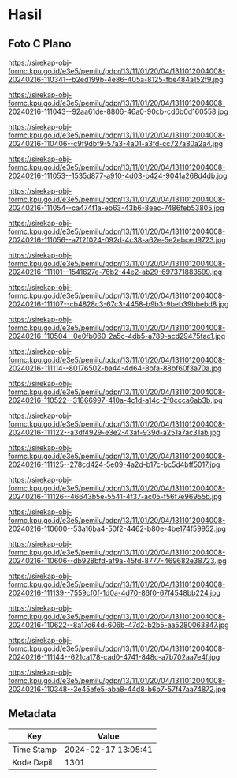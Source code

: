 # Hasil

## Foto C Plano

https://sirekap-obj-formc.kpu.go.id/e3e5/pemilu/pdpr/13/11/01/20/04/1311012004008-20240216-110341--b2ed199b-4e86-405a-8125-fbe484a152f9.jpg

https://sirekap-obj-formc.kpu.go.id/e3e5/pemilu/pdpr/13/11/01/20/04/1311012004008-20240216-111043--92aa61de-8806-46a0-90cb-cd6b0d160558.jpg

https://sirekap-obj-formc.kpu.go.id/e3e5/pemilu/pdpr/13/11/01/20/04/1311012004008-20240216-110406--c9f9dbf9-57a3-4a01-a3fd-cc727a80a2a4.jpg

https://sirekap-obj-formc.kpu.go.id/e3e5/pemilu/pdpr/13/11/01/20/04/1311012004008-20240216-111053--1535d877-a910-4d03-b424-9041a268d4db.jpg

https://sirekap-obj-formc.kpu.go.id/e3e5/pemilu/pdpr/13/11/01/20/04/1311012004008-20240216-111054--ca474f1a-eb63-43b6-8eec-7486feb53805.jpg

https://sirekap-obj-formc.kpu.go.id/e3e5/pemilu/pdpr/13/11/01/20/04/1311012004008-20240216-111056--a7f2f024-092d-4c38-a62e-5e2ebced9723.jpg

https://sirekap-obj-formc.kpu.go.id/e3e5/pemilu/pdpr/13/11/01/20/04/1311012004008-20240216-111101--1541627e-76b2-44e2-ab29-697371883599.jpg

https://sirekap-obj-formc.kpu.go.id/e3e5/pemilu/pdpr/13/11/01/20/04/1311012004008-20240216-111107--cb4828c3-67c3-4458-b9b3-9beb39bbebd8.jpg

https://sirekap-obj-formc.kpu.go.id/e3e5/pemilu/pdpr/13/11/01/20/04/1311012004008-20240216-110504--0e0fb060-2a5c-4db5-a789-acd29475fac1.jpg

https://sirekap-obj-formc.kpu.go.id/e3e5/pemilu/pdpr/13/11/01/20/04/1311012004008-20240216-111114--80176502-ba44-4d64-8bfa-88bf60f3a70a.jpg

https://sirekap-obj-formc.kpu.go.id/e3e5/pemilu/pdpr/13/11/01/20/04/1311012004008-20240216-110522--31866997-410a-4c1d-a14c-2f0ccca6ab3b.jpg

https://sirekap-obj-formc.kpu.go.id/e3e5/pemilu/pdpr/13/11/01/20/04/1311012004008-20240216-111122--a3df4929-e3e2-43af-939d-a251a7ac31ab.jpg

https://sirekap-obj-formc.kpu.go.id/e3e5/pemilu/pdpr/13/11/01/20/04/1311012004008-20240216-111125--278cd424-5e09-4a2d-b17c-bc5d4bff5017.jpg

https://sirekap-obj-formc.kpu.go.id/e3e5/pemilu/pdpr/13/11/01/20/04/1311012004008-20240216-111126--46643b5e-5541-4f37-ac05-f56f7e96955b.jpg

https://sirekap-obj-formc.kpu.go.id/e3e5/pemilu/pdpr/13/11/01/20/04/1311012004008-20240216-110600--53a16ba4-50f2-4462-b80e-4be174f59952.jpg

https://sirekap-obj-formc.kpu.go.id/e3e5/pemilu/pdpr/13/11/01/20/04/1311012004008-20240216-110606--db928bfd-af9a-45fd-8777-469682e38723.jpg

https://sirekap-obj-formc.kpu.go.id/e3e5/pemilu/pdpr/13/11/01/20/04/1311012004008-20240216-111139--7559cf0f-1d0a-4d70-86f0-67f4548bb224.jpg

https://sirekap-obj-formc.kpu.go.id/e3e5/pemilu/pdpr/13/11/01/20/04/1311012004008-20240216-110622--8a17d64d-606b-47d2-b2b5-aa5280063847.jpg

https://sirekap-obj-formc.kpu.go.id/e3e5/pemilu/pdpr/13/11/01/20/04/1311012004008-20240216-111144--621ca178-cad0-4741-848c-a7b702aa7e4f.jpg

https://sirekap-obj-formc.kpu.go.id/e3e5/pemilu/pdpr/13/11/01/20/04/1311012004008-20240216-110348--3e45efe5-aba8-44d8-b6b7-57f47aa74872.jpg


## Metadata

| Key        | Value               |
| ---------- | ------------------- |
| Time Stamp | 2024-02-17 13:05:41 |
| Kode Dapil | 1301                |




